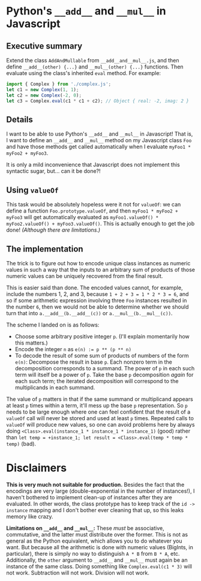 # Python's `__add__` and `__mul__` in Javascript
## Executive summary

Extend the class `AddAndMullable` from `__add__and__mul__.js`, and then define `__add__(other) {...}` and `__mul__(other) {...}` functions. Then evaluate using the class's inherited `eval` method. For example:
```javascript
import { Complex } from './complex.js';
let c1 = new Complex(1, 1);
let c2 = new Complex(-2, 0);
let c3 = Complex.eval(c1 * c1 + c2); // Object { real: -2, imag: 2 }
```

## Details

I want to be able to use Python's `__add__` and `__mul__` in Javascript! That is, I want to define an `__add__` and `__mul__` method on my Javascript class `Foo` and have those methods get called automatically when I evaluate `myFoo1 * myFoo2 + myFoo3`.

It is only a mild inconvenience that Javascript does not implement this syntactic sugar, but... can it be done?!

## Using `valueOf`

This task would be absolutely hopeless were it not for `valueOf`: we can define a function `Foo.prototype.valueOf`, and then `myFoo1 * myFoo2 + myFoo3` will get automatically evaluated as `myFoo1.valueOf() * myFoo2.valueOf() + myFoo3.valueOf()`. This is actually enough to get the job done! _(Although there are limitations.)_

## The implementation

The trick is to figure out how to encode unique class instances as numeric values in such a way that the inputs to an arbitrary sum of products of those numeric values can be uniquely recovered from the final result.

This is easier said than done. The encoded values cannot, for example, include the numbers 1, 2, and 3, because `1 + 2 + 3 = 1 * 2 * 3 = 6`, and so if some arithmetic expression involving three `Foo` instances resulted in the number `6`, then we would not be able to determine whether we should turn that into `a.__add__(b.__add__(c))` or `a.__mul__(b.__mul__(c))`.

The scheme I landed on is as follows:

* Choose some arbitrary positive integer `p`. (I'll explain momentarily how this matters.)
* Encode the integer `n` as `e(n) := p ** (p ** n)`
* To decode the result of some sum of products of numbers of the form `e(n)`: Decompose the result in base `p`. Each nonzero term in the decomposition corresponds to a summand. The power of `p` in each such term will itself be a power of `p`. Take the base `p` decomposition _again_ for each such term; the iterated decomposition will correspond to the multiplicands in each summand.

The value of `p` matters in that if the same summand or multiplicand appears at least `p` times within a term, it'll mess up the base `p` representation. So `p` needs to be large enough where one can feel confident that the result of a `valueOf` call will never be stored and used at least `p` times. Repeated calls to `valueOf` will produce new values, so one can avoid problems here by always doing `<Class>.eval(instance_1 * instance_1 * instance_1)` (good) rather than `let temp = +instance_1; let result = <Class>.eval(temp * temp * temp)` (bad).

# Disclaimers

**This is very much not suitable for production.** Besides the fact that the encodings are very large (double-exponential in the number of instances!), I haven't bothered to implement clean-up of instances after they are evaluated. In other words, the class prototype has to keep track of the `id -> instance` mapping and I don't bother ever cleaning that up, so this leaks memory like crazy.

**Limitations on `__add__` and `__mul__`:** These _must_ be associative, commutative, and the latter must distribute over the former. This is not as general as the Python equivalent, which allows you to do whatever you want. But because all the arithmetic is done with numeric values (BigInts, in particular), there is simply no way to distinguish `A * B` from `B * A`, etc. Additionally, the `other` argument to `__add__` and `__mul__` must again be an instance of the same class. Doing something like `Complex.eval(c1 * 3)` will not work. Subtraction will not work. Division will not work.
